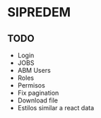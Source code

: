# SIPREDEM

## TODO
* Login
* JOBS
* ABM Users
* Roles
* Permisos
* Fix pagination
* Download file
* Estilos similar a react data
